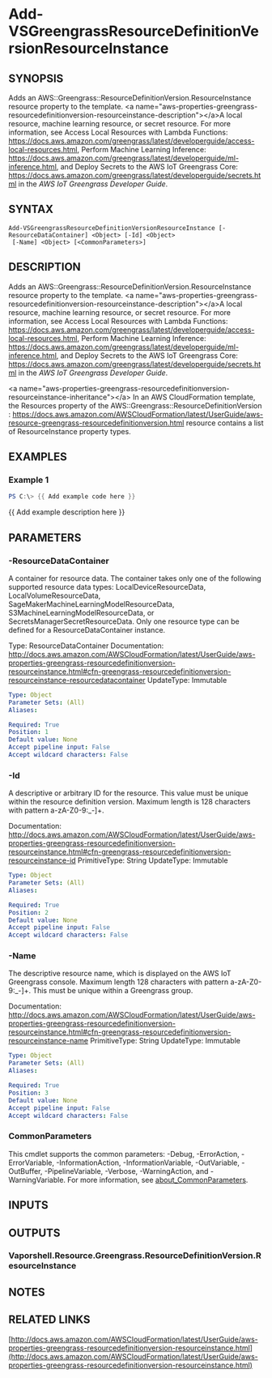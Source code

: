 # Add-VSGreengrassResourceDefinitionVersionResourceInstance

## SYNOPSIS
Adds an AWS::Greengrass::ResourceDefinitionVersion.ResourceInstance resource property to the template.
\<a name="aws-properties-greengrass-resourcedefinitionversion-resourceinstance-description"\>\</a\>A local resource, machine learning resource, or secret resource.
For more information, see Access Local Resources with Lambda Functions: https://docs.aws.amazon.com/greengrass/latest/developerguide/access-local-resources.html, Perform Machine Learning Inference: https://docs.aws.amazon.com/greengrass/latest/developerguide/ml-inference.html, and Deploy Secrets to the AWS IoT Greengrass Core: https://docs.aws.amazon.com/greengrass/latest/developerguide/secrets.html in the *AWS IoT Greengrass Developer Guide*.

## SYNTAX

```
Add-VSGreengrassResourceDefinitionVersionResourceInstance [-ResourceDataContainer] <Object> [-Id] <Object>
 [-Name] <Object> [<CommonParameters>]
```

## DESCRIPTION
Adds an AWS::Greengrass::ResourceDefinitionVersion.ResourceInstance resource property to the template.
\<a name="aws-properties-greengrass-resourcedefinitionversion-resourceinstance-description"\>\</a\>A local resource, machine learning resource, or secret resource.
For more information, see Access Local Resources with Lambda Functions: https://docs.aws.amazon.com/greengrass/latest/developerguide/access-local-resources.html, Perform Machine Learning Inference: https://docs.aws.amazon.com/greengrass/latest/developerguide/ml-inference.html, and Deploy Secrets to the AWS IoT Greengrass Core: https://docs.aws.amazon.com/greengrass/latest/developerguide/secrets.html in the *AWS IoT Greengrass Developer Guide*.

\<a name="aws-properties-greengrass-resourcedefinitionversion-resourceinstance-inheritance"\>\</a\> In an AWS CloudFormation template, the Resources property of the  AWS::Greengrass::ResourceDefinitionVersion : https://docs.aws.amazon.com/AWSCloudFormation/latest/UserGuide/aws-resource-greengrass-resourcedefinitionversion.html resource contains a list of ResourceInstance property types.

## EXAMPLES

### Example 1
```powershell
PS C:\> {{ Add example code here }}
```

{{ Add example description here }}

## PARAMETERS

### -ResourceDataContainer
A container for resource data.
The container takes only one of the following supported resource data types: LocalDeviceResourceData, LocalVolumeResourceData, SageMakerMachineLearningModelResourceData, S3MachineLearningModelResourceData, or SecretsManagerSecretResourceData.
Only one resource type can be defined for a ResourceDataContainer instance.

Type: ResourceDataContainer
Documentation: http://docs.aws.amazon.com/AWSCloudFormation/latest/UserGuide/aws-properties-greengrass-resourcedefinitionversion-resourceinstance.html#cfn-greengrass-resourcedefinitionversion-resourceinstance-resourcedatacontainer
UpdateType: Immutable

```yaml
Type: Object
Parameter Sets: (All)
Aliases:

Required: True
Position: 1
Default value: None
Accept pipeline input: False
Accept wildcard characters: False
```

### -Id
A descriptive or arbitrary ID for the resource.
This value must be unique within the resource definition version.
Maximum length is 128 characters with pattern a-zA-Z0-9:_-\]+.

Documentation: http://docs.aws.amazon.com/AWSCloudFormation/latest/UserGuide/aws-properties-greengrass-resourcedefinitionversion-resourceinstance.html#cfn-greengrass-resourcedefinitionversion-resourceinstance-id
PrimitiveType: String
UpdateType: Immutable

```yaml
Type: Object
Parameter Sets: (All)
Aliases:

Required: True
Position: 2
Default value: None
Accept pipeline input: False
Accept wildcard characters: False
```

### -Name
The descriptive resource name, which is displayed on the AWS IoT Greengrass console.
Maximum length 128 characters with pattern a-zA-Z0-9:_-\]+.
This must be unique within a Greengrass group.

Documentation: http://docs.aws.amazon.com/AWSCloudFormation/latest/UserGuide/aws-properties-greengrass-resourcedefinitionversion-resourceinstance.html#cfn-greengrass-resourcedefinitionversion-resourceinstance-name
PrimitiveType: String
UpdateType: Immutable

```yaml
Type: Object
Parameter Sets: (All)
Aliases:

Required: True
Position: 3
Default value: None
Accept pipeline input: False
Accept wildcard characters: False
```

### CommonParameters
This cmdlet supports the common parameters: -Debug, -ErrorAction, -ErrorVariable, -InformationAction, -InformationVariable, -OutVariable, -OutBuffer, -PipelineVariable, -Verbose, -WarningAction, and -WarningVariable. For more information, see [about_CommonParameters](http://go.microsoft.com/fwlink/?LinkID=113216).

## INPUTS

## OUTPUTS

### Vaporshell.Resource.Greengrass.ResourceDefinitionVersion.ResourceInstance
## NOTES

## RELATED LINKS

[http://docs.aws.amazon.com/AWSCloudFormation/latest/UserGuide/aws-properties-greengrass-resourcedefinitionversion-resourceinstance.html](http://docs.aws.amazon.com/AWSCloudFormation/latest/UserGuide/aws-properties-greengrass-resourcedefinitionversion-resourceinstance.html)

